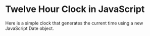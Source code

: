 # Twelve Hour Clock in JavaScript

Here is a simple clock that generates the current time using a new JavaScript Date object.